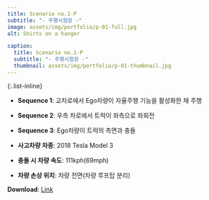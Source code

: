 ```yaml
---
title: Scenario no.1-P
subtitle: "- 주행시험장 -"
image: assets/img/portfolio/p-01-full.jpg
alt: Shirts on a hanger

caption:
  title: Scenario no.1-P
  subtitle: "- 주행시험장 -"
  thumbnail: assets/img/portfolio/p-01-thumbnail.jpg
--- 
```


{:.list-inline}
- **Sequence 1**: 교차로에서 Ego차량이 자율주행 기능을 활성화한 채 주행  
- **Sequence 2**: 우측 차로에서 트럭이 좌측으로 좌회전  
- **Sequence 3**: Ego차량이 트럭의 측면과 충돌 

- **사고차량 차종**: 2018 Tesla Model 3
- **충돌 시 차량 속도**: 111kph(69mph)
- **차량 손상 위치**: 차량 전면(차량 루프탑 분리)

**Download**: [Link  ](https://gofile.me/5HZpx/uDljeA0Nk)